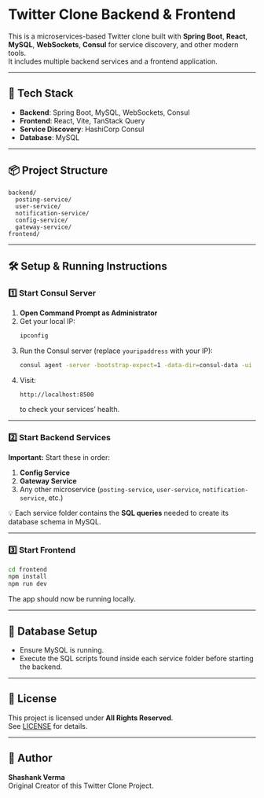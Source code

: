 # Twitter Clone Backend & Frontend

This is a microservices-based Twitter clone built with **Spring Boot**, **React**, **MySQL**, **WebSockets**, **Consul** for service discovery, and other modern tools.  
It includes multiple backend services and a frontend application.

---

## 🚀 Tech Stack
- **Backend**: Spring Boot, MySQL, WebSockets, Consul
- **Frontend**: React, Vite, TanStack Query
- **Service Discovery**: HashiCorp Consul
- **Database**: MySQL

---

## 📦 Project Structure
```
backend/
  posting-service/
  user-service/
  notification-service/
  config-service/
  gateway-service/
frontend/
```

---

## 🛠 Setup & Running Instructions

### 1️⃣ Start Consul Server
1. **Open Command Prompt as Administrator**
2. Get your local IP:
   ```bash
   ipconfig
   ```
3. Run the Consul server (replace `youripaddress` with your IP):
   ```bash
   consul agent -server -bootstrap-expect=1 -data-dir=consul-data -ui -bind=youripaddress
   ```
4. Visit:
   ```
   http://localhost:8500
   ```
   to check your services’ health.

---

### 2️⃣ Start Backend Services
**Important:** Start these in order:
1. **Config Service**
2. **Gateway Service**
3. Any other microservice (`posting-service`, `user-service`, `notification-service`, etc.)

💡 Each service folder contains the **SQL queries** needed to create its database schema in MySQL.

---

### 3️⃣ Start Frontend
```bash
cd frontend
npm install
npm run dev
```
The app should now be running locally.

---

## 📂 Database Setup
- Ensure MySQL is running.
- Execute the SQL scripts found inside each service folder before starting the backend.

---

## 📜 License
This project is licensed under **All Rights Reserved**.  
See [LICENSE](./LICENSE) for details.

---

## 👤 Author
**Shashank Verma**  
Original Creator of this Twitter Clone Project.
